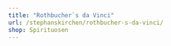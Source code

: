 ```yaml
---
title: "Rothbucher`s da Vinci"
url: /stephanskirchen/rothbucher-s-da-vinci/
shop: Spirituosen
---
```

